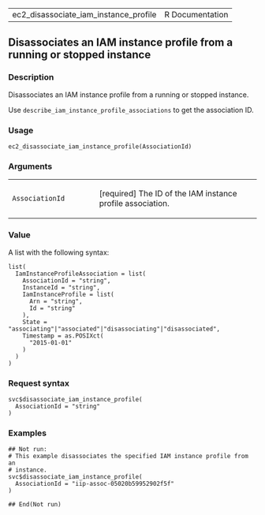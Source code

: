 <table style="width: 100%;">
<tbody>
<tr class="odd">
<td>ec2_disassociate_iam_instance_profile</td>
<td style="text-align: right;">R Documentation</td>
</tr>
</tbody>
</table>

## Disassociates an IAM instance profile from a running or stopped instance

### Description

Disassociates an IAM instance profile from a running or stopped
instance.

Use `describe_iam_instance_profile_associations` to get the association
ID.

### Usage

    ec2_disassociate_iam_instance_profile(AssociationId)

### Arguments

<table>
<colgroup>
<col style="width: 35%" />
<col style="width: 65%" />
</colgroup>
<tbody>
<tr class="odd">
<td><code
id="ec2_disassociate_iam_instance_profile_:_AssociationId">AssociationId</code></td>
<td><p>[required] The ID of the IAM instance profile
association.</p></td>
</tr>
</tbody>
</table>

### Value

A list with the following syntax:

    list(
      IamInstanceProfileAssociation = list(
        AssociationId = "string",
        InstanceId = "string",
        IamInstanceProfile = list(
          Arn = "string",
          Id = "string"
        ),
        State = "associating"|"associated"|"disassociating"|"disassociated",
        Timestamp = as.POSIXct(
          "2015-01-01"
        )
      )
    )

### Request syntax

    svc$disassociate_iam_instance_profile(
      AssociationId = "string"
    )

### Examples

    ## Not run: 
    # This example disassociates the specified IAM instance profile from an
    # instance.
    svc$disassociate_iam_instance_profile(
      AssociationId = "iip-assoc-05020b59952902f5f"
    )

    ## End(Not run)
